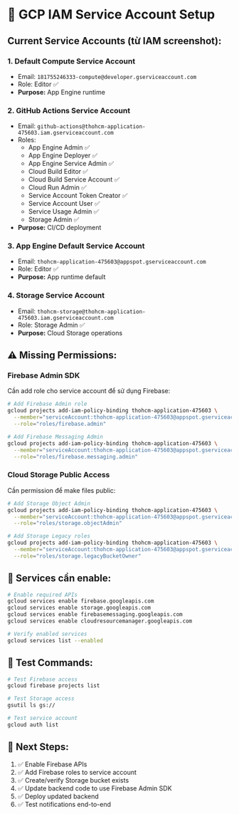 # 🔐 GCP IAM Service Account Setup

## Current Service Accounts (từ IAM screenshot):

### 1. **Default Compute Service Account**
- Email: `181755246333-compute@developer.gserviceaccount.com`
- Role: Editor ✅
- **Purpose:** App Engine runtime

### 2. **GitHub Actions Service Account** 
- Email: `github-actions@thohcm-application-475603.iam.gserviceaccount.com`
- Roles: 
  - App Engine Admin ✅
  - App Engine Deployer ✅  
  - App Engine Service Admin ✅
  - Cloud Build Editor ✅
  - Cloud Build Service Account ✅
  - Cloud Run Admin ✅
  - Service Account Token Creator ✅
  - Service Account User ✅
  - Service Usage Admin ✅
  - Storage Admin ✅
- **Purpose:** CI/CD deployment

### 3. **App Engine Default Service Account**
- Email: `thohcm-application-475603@appspot.gserviceaccount.com` 
- Role: Editor ✅
- **Purpose:** App runtime default

### 4. **Storage Service Account**
- Email: `thohcm-storage@thohcm-application-475603.iam.gserviceaccount.com`
- Role: Storage Admin ✅
- **Purpose:** Cloud Storage operations

## ⚠️ Missing Permissions:

### **Firebase Admin SDK**
Cần add role cho service account để sử dụng Firebase:

```bash
# Add Firebase Admin role
gcloud projects add-iam-policy-binding thohcm-application-475603 \
  --member="serviceAccount:thohcm-application-475603@appspot.gserviceaccount.com" \
  --role="roles/firebase.admin"

# Add Firebase Messaging Admin
gcloud projects add-iam-policy-binding thohcm-application-475603 \
  --member="serviceAccount:thohcm-application-475603@appspot.gserviceaccount.com" \
  --role="roles/firebase.messaging.admin"
```

### **Cloud Storage Public Access**
Cần permission để make files public:

```bash
# Add Storage Object Admin
gcloud projects add-iam-policy-binding thohcm-application-475603 \
  --member="serviceAccount:thohcm-application-475603@appspot.gserviceaccount.com" \
  --role="roles/storage.objectAdmin"

# Add Storage Legacy roles
gcloud projects add-iam-policy-binding thohcm-application-475603 \
  --member="serviceAccount:thohcm-application-475603@appspot.gserviceaccount.com" \
  --role="roles/storage.legacyBucketOwner"
```

## 🔧 Services cần enable:

```bash
# Enable required APIs
gcloud services enable firebase.googleapis.com
gcloud services enable storage.googleapis.com  
gcloud services enable firebasemessaging.googleapis.com
gcloud services enable cloudresourcemanager.googleapis.com

# Verify enabled services
gcloud services list --enabled
```

## 🧪 Test Commands:

```bash
# Test Firebase access
gcloud firebase projects list

# Test Storage access  
gsutil ls gs://

# Test service account
gcloud auth list
```

## 📝 Next Steps:

1. ✅ Enable Firebase APIs
2. ✅ Add Firebase roles to service account
3. ✅ Create/verify Storage bucket exists
4. ✅ Update backend code to use Firebase Admin SDK
5. ✅ Deploy updated backend
6. ✅ Test notifications end-to-end